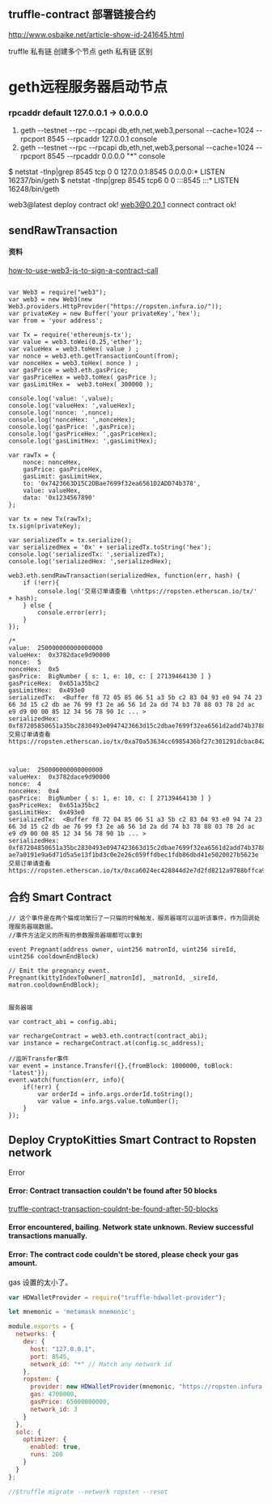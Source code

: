 
## truffle-contract 部署链接合约
http://www.osbaike.net/article-show-id-241645.html

truffle 私有链 创建多个节点
geth 私有链 区别


# geth远程服务器启动节点

### rpcaddr default 127.0.0.1 -> 0.0.0.0

1. geth --testnet --rpc --rpcapi db,eth,net,web3,personal --cache=1024 --rpcport 8545 --rpcaddr 127.0.0.1 console
2. geth --testnet --rpc --rpcapi db,eth,net,web3,personal --cache=1024 --rpcport 8545 --rpcaddr 0.0.0.0 "*" console


$ netstat -tlnp|grep 8545
tcp        0      0 127.0.0.1:8545          0.0.0.0:*               LISTEN      16237/bin/geth
$ netstat -tlnp|grep 8545
tcp6       0      0 :::8545                 :::*                    LISTEN      16248/bin/geth



web3@latest deploy contract ok!
web3@0.20.1 connect contract ok!



## sendRawTransaction
#### 资料
[how-to-use-web3-js-to-sign-a-contract-call](https://forum.ethereum.org/discussion/5039/how-to-use-web3-js-to-sign-a-contract-call)

```

var Web3 = require("web3");
var web3 = new Web3(new Web3.providers.HttpProvider("https://ropsten.infura.io/"));
var privateKey = new Buffer('your privateKey','hex');
var from = 'your address';

var Tx = require('ethereumjs-tx');
var value = web3.toWei(0.25,'ether');
var valueHex = web3.toHex( value ) ;
var nonce = web3.eth.getTransactionCount(from);
var nonceHex = web3.toHex( nonce ) ;
var gasPrice = web3.eth.gasPrice;
var gasPriceHex = web3.toHex( gasPrice );
var gasLimitHex =  web3.toHex( 300000 );

console.log('value: ',value);
console.log('valueHex: ',valueHex);
console.log('nonce: ',nonce);
console.log('nonceHex: ',nonceHex);
console.log('gasPrice: ',gasPrice);
console.log('gasPriceHex: ',gasPriceHex);
console.log('gasLimitHex: ',gasLimitHex);

var rawTx = {
    nonce: nonceHex,
    gasPrice: gasPriceHex, 
    gasLimit: gasLimitHex,
    to: '0x7423663D15C2DBae7699f32ea6561D2ADD74b378', 
    value: valueHex, 
    data: '0x1234567890'
};

var tx = new Tx(rawTx);
tx.sign(privateKey);

var serializedTx = tx.serialize();
var serializedHex = '0x' + serializedTx.toString('hex');
console.log('serializedTx: ',serializedTx);
console.log('serializedHex: ',serializedHex);

web3.eth.sendRawTransaction(serializedHex, function(err, hash) {
    if (!err){
        console.log('交易订单请查看 \nhttps://ropsten.etherscan.io/tx/' + hash);
    } else {
        console.error(err);
    }
});

/*
value:  250000000000000000
valueHex:  0x3782dace9d90000
nonce:  5
nonceHex:  0x5
gasPrice:  BigNumber { s: 1, e: 10, c: [ 27139464130 ] }
gasPriceHex:  0x651a35bc2
gasLimitHex:  0x493e0
serializedTx:  <Buffer f8 72 05 85 06 51 a3 5b c2 83 04 93 e0 94 74 23 66 3d 15 c2 db ae 76 99 f3 2e a6 56 1d 2a dd 74 b3 78 88 03 78 2d ac e9 d9 00 00 85 12 34 56 78 90 1c ... >
serializedHex:  0xf87205850651a35bc2830493e0947423663d15c2dbae7699f32ea6561d2add74b3788803782dace9d900008512345678901ca0392751481803f2895d06f7c52a65608f85876d892c095685ade9981b85ce9db1a0123abdf988ed2c4037a180bfafb410173b68bda5144e2858a4d430e2e6724001
交易订单请查看
https://ropsten.etherscan.io/tx/0xa70a53634cc6985436bf27c301291dcbac84223b40ce21b7fe8acf9cfec334f7



value:  250000000000000000
valueHex:  0x3782dace9d90000
nonce:  4
nonceHex:  0x4
gasPrice:  BigNumber { s: 1, e: 10, c: [ 27139464130 ] }
gasPriceHex:  0x651a35bc2
gasLimitHex:  0x493e0
serializedTx:  <Buffer f8 72 04 85 06 51 a3 5b c2 83 04 93 e0 94 74 23 66 3d 15 c2 db ae 76 99 f3 2e a6 56 1d 2a dd 74 b3 78 88 03 78 2d ac e9 d9 00 00 85 12 34 56 78 90 1b ... >
serializedHex:  0xf87204850651a35bc2830493e0947423663d15c2dbae7699f32ea6561d2add74b3788803782dace9d900008512345678901ba098dee9e034dba4cefe09df4eb9f3a6ecd9c629251852fc5f7a6f2457920c8
ae7a0191e9a6d71d5a5e13f1bd3c0e2e26c059ffdbec1fdb86dbd41e5020027b5623e
交易订单请查看
https://ropsten.etherscan.io/tx/0xca6024ec428844d2e7d2fd8212a9788bffca9da7ba1834f3bbca7b701d021722

```


## 合约 Smart Contract

```
// 这个事件是在两个猫成功繁衍了一只猫的时候触发，服务器端可以监听该事件，作为回调处理服务器端数据。
//事件方法定义的所有的参数服务器端都可以拿到

event Pregnant(address owner, uint256 matronId, uint256 sireId, uint256 cooldownEndBlock)

// Emit the pregnancy event.
Pregnant(kittyIndexToOwner[_matronId], _matronId, _sireId, matron.cooldownEndBlock);


服务器端

var contract_abi = config.abi;

var rechargeContract = web3.eth.contract(contract_abi);
var instance = rechargeContract.at(config.sc_address);

//监听Transfer事件
var event = instance.Transfer({},{fromBlock: 1000000, toBlock: 'latest'});
event.watch(function(err, info){
    if(!err) {
        var orderId = info.args.orderId.toString();
        var value = info.args.value.toNumber();
    }
});

```
## Deploy CryptoKitties Smart Contract to Ropsten network

Error

#### Error: Contract transaction couldn't be found after 50 blocks

[truffle-contract-transaction-couldnt-be-found-after-50-blocks](https://ethereum.stackexchange.com/questions/26599/truffle-contract-transaction-couldnt-be-found-after-50-blocks)

#### Error encountered, bailing. Network state unknown. Review successful transactions manually.

#### Error: The contract code couldn't be stored, please check your gas amount.

gas 设置的太小了。

```js
var HDWalletProvider = require("truffle-hdwallet-provider");

let mnemonic = 'metamask mnemonic';

module.exports = {
  networks: {
    dev: {
      host: "127.0.0.1",
      port: 8545,
      network_id: "*" // Match any network id
    },
    ropsten: {
      provider: new HDWalletProvider(mnemonic, "https://ropsten.infura.io/"),
      gas: 4700000,
      gasPrice: 65000000000,
      network_id: 3
    }
  },
  solc: {
    optimizer: {
      enabled: true,
      runs: 200
    }
  }
};

//$truffle migrate --network ropsten --reset
```

